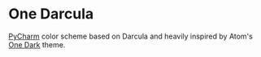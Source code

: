 # One Darcula

[PyCharm](https://www.jetbrains.com/pycharm/) color scheme based on Darcula and heavily inspired by Atom's [One Dark](https://github.com/atom/one-dark-ui) theme.
